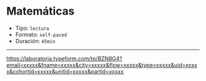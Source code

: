 # Matemáticas

* Tipo: `lectura`
* Formato: `self-paced`
* Duración: `45min`

***

https://laboratoria.typeform.com/to/BZN8G4?email=xxxxx&fname=xxxxx&city=xxxxx&flow=xxxxx&type=xxxxx&uid=xxxxx&cohortid=xxxxx&unitid=xxxxx&partid=xxxxx
